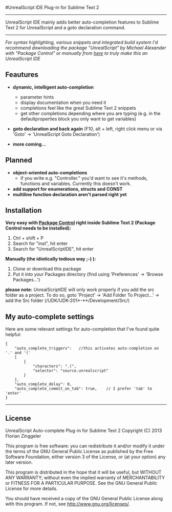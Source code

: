 #UnrealScript IDE Plug-in for Sublime Text 2
* * *

UnrealScript IDE mainly adds better auto-completion features to Sublime Text 2 for UnrealScript and a goto declaration command.

------------
*For syntax highlighting, various snippets and integrated build system I'd recommend downloading the package "UnrealScript"
by Michael Alexander with "Package Control" or manually from [here](https://github.com/beefsack/unrealscript-sublime "https://github.com/beefsack/unrealscript-sublime") to truly make this an UnrealScript IDE*


Feautures
------------

* **dynamic, intelligent auto-completion**
	* parameter hints
	* display documentation when you need it
	* completions feel like the great Sublime Text 2 snippets
	* get other completions depending where you are typing (e.g. in the defaultproperties block you only want to get variables)

* **goto declaration and back again** (F10, alt + left, right click menu or via 'Goto' -> 'UnrealScript Goto Declaration')

* **more coming...**


Planned
------------

* **object-oriented auto-completions**
	* if you write e.g. "Controller." you'd want to see it's methods, functions and variables. Currently this doesn't work.
* **add support for enumerations, structs and CONST**
* **multiline function declaration aren't parsed right yet**


Installation
------------

**Very easy with [Package Control](http://wbond.net/sublime_packages/package_control "http://wbond.net/sublime_packages/package_control") right inside Sublime Text 2 (Package Control needs to be installed):**

1.	Ctrl + shift + P
2.  Search for "inst", hit enter
3.  Search for "UnrealScriptIDE", hit enter

**Manually (the idiotically tedious way ;-) ):**

1.  Clone or download this package
2.	Put it into your Packages directory (find using 'Preferences' -> 'Browse Packages...')

**please note:**
UnrealScriptIDE will only work properly if you add the src folder as a project. 
To do so, goto 'Project' -> 'Add Folder To Project...' -> add the Src folder (/UDK/UDK-201*-**/Development/Src/)

My auto-complete settings
------------
Here are some relevant settings for auto-completion that I've found quite helpful:

	{
		"auto_complete_triggers":	//this activates auto-completion on '.' and '('
		[
			{
				"characters": ".(",
				"selector": "source.unrealscript"
			}
		],
		"auto_complete_delay": 0,
		"auto_complete_commit_on_tab": true,	// I prefer 'tab' to 'enter'
	}


* * *
License
------------
UnrealScript Auto-complete Plug-in for Sublime Text 2
Copyright (C) 2013 Florian Zinggeler

This program is free software: you can redistribute it and/or modify
it under the terms of the GNU General Public License as published by
the Free Software Foundation, either version 3 of the License, or
(at your option) any later version.

This program is distributed in the hope that it will be useful,
but WITHOUT ANY WARRANTY; without even the implied warranty of
MERCHANTABILITY or FITNESS FOR A PARTICULAR PURPOSE.  See the
GNU General Public License for more details.

You should have received a copy of the GNU General Public License
along with this program.  If not, see <http://www.gnu.org/licenses/>.